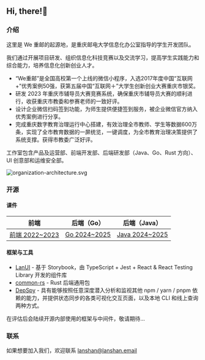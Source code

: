 ## Hi, there!👋

### 介绍

这里是 We 重邮的起源地，是重庆邮电大学信息化办公室指导的学生开发团队。

我们通过开展项目研发、组织信息化科技竞赛以及交流学习，提高学生实践能力和综合能力，培养信息化创新创业人才。

- “We重邮”是全国高校第一个上线的微信小程序，入选2017年度中国“互联网+”优秀案例50强，获第五届中国“互联网＋”大学生创新创业大赛重庆市银奖。
- 研发 2023 年重庆市辅导员大赛竞赛系统，确保重庆市辅导员大赛的顺利进行，收获重庆市教委和参赛老师的一致好评。
- 设计企业微信扫码签到功能，为师生提供便捷签到服务，被企业微信官方纳入优秀案例进行分享。
- 完成重庆数字教育治理运行中心搭建，有效治理全市教师、学生等数据600万条，实现了全市教育数据的一屏统览，一键调度，为全市教育治理决策提供了系统支撑。获得市教委广泛好评。

工作室包含产品及运营部、前端开发部、后端研发部（Java、Go、Rust 方向）、UI 创意部和运维安全部。

![organization-architecture.svg](organization-architecture.svg)

### 开源

#### 课件

| 前端                                                         | 后端（Go）                                                   | 后端（Java）                                                 |
| ------------------------------------------------------------ | ------------------------------------------------------------ | ------------------------------------------------------------ |
| [前端 2022~2023](https://github.com/LanshanTeam/Courseware-Frontend-2022) | [Go 2024~2025](https://github.com/LanshanTeam/Courseware-Backend-Go-2024) | [Java 2024~2025](https://github.com/LanshanTeam/Courseware-Backend-Java-2024) |

#### 框架与工具

- [LanUI](https://github.com/LanshanTeam/LanUI) - 基于 Storybook，由 TypeScript + Jest + React & React Testing Library 开发的组件库
- [common-rs](https://github.com/LanshanTeam/common-rs) - Rust 后端通用包
- [DepSpy](https://github.com/DepSpy/depspy) - 具有能够按照任意深度潜入分析和监视其他 npm / yarn / pnpm 依赖的能力，并提供状态同步的各类可视化交互页面，以及本地 CLI 和线上查询两种方式。

在评估后会陆续开源内部使用的框架与中间件，敬请期待...

### 联系

如果想要加入我们，欢迎联系 lanshan@lanshan.email
